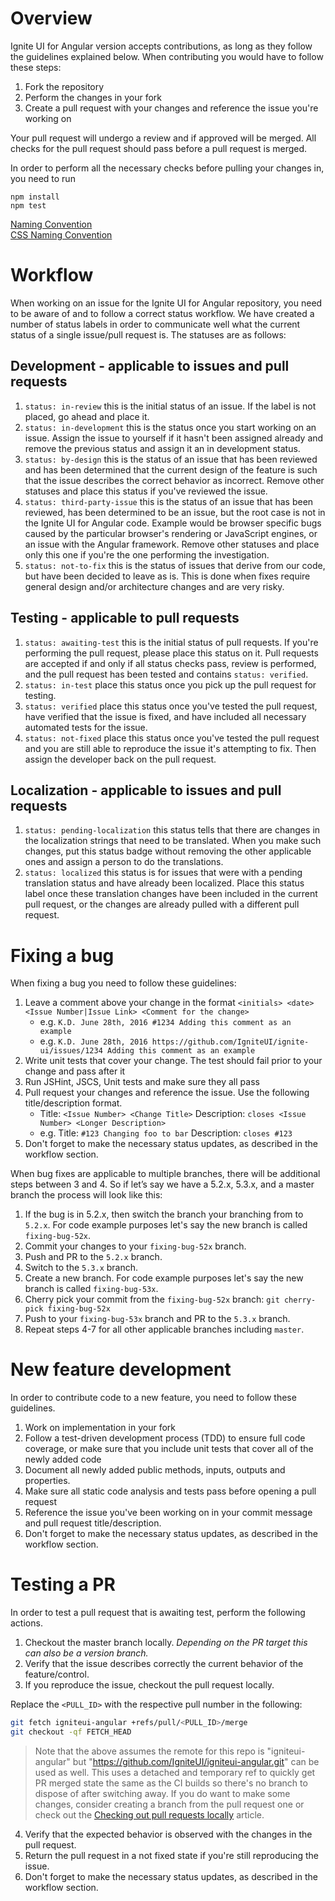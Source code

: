 # Overview  
Ignite UI for Angular version accepts contributions, as long as they follow the guidelines explained below. When contributing you would have to follow these steps:

1. Fork the repository
2. Perform the changes in your fork
3. Create a pull request with your changes and reference the issue you're working on

Your pull request will undergo a review and if approved will be merged. All checks for the pull request should pass before a pull request is merged.

In order to perform all the necessary checks before pulling your changes in, you need to run

    npm install
    npm test

[Naming Convention](https://github.com/IgniteUI/igniteui-angular/wiki/General-Naming-Guidelines-for-Ignite-UI-JS-Blocks)  
[CSS Naming Convention](https://github.com/IgniteUI/igniteui-angular/blob/master/css-naming-convention.md)  

# Workflow
When working on an issue for the Ignite UI for Angular repository, you need to be aware of and to follow a correct status workflow. We have created a number of status labels in order to communicate well what the current status of a single issue/pull request is. The statuses are as follows:

## Development - applicable to issues and pull requests
1. `status: in-review` this is the initial status of an issue. If the label is not placed, go ahead and place it.
2. `status: in-development` this is the status once you start working on an issue. Assign the issue to yourself if it hasn't been assigned already and remove the previous status and assign it an in development status.
3. `status: by-design` this is the status of an issue that has been reviewed and has been determined that the current design of the feature is such that the issue describes the correct behavior as incorrect. Remove other statuses and place this status if you've reviewed the issue.
4. `status: third-party-issue` this is the status of an issue that has been reviewed, has been determined to be an issue, but the root case is not in the Ignite UI for Angular code. Example would be browser specific bugs caused by the particular browser's rendering or JavaScript engines, or an issue with the Angular framework. Remove other statuses and place only this one if you're the one performing the investigation.
5. `status: not-to-fix` this is the status of issues that derive from our code, but have been decided to leave as is. This is done when fixes require general design and/or architecture changes and are very risky.

## Testing - applicable to pull requests
1. `status: awaiting-test` this is the initial status of pull requests. If you're performing the pull request, please place this status on it. Pull requests are accepted if and only if all status checks pass, review is performed, and the pull request has been tested and contains `status: verified`.
2. `status: in-test` place this status once you pick up the pull request for testing.
3. `status: verified` place this status once you've tested the pull request, have verified that the issue is fixed, and have included all necessary automated tests for the issue.
4. `status: not-fixed` place this status once you've tested the pull request and you are still able to reproduce the issue it's attempting to fix. Then assign the developer back on the pull request.

## Localization - applicable to issues and pull requests
1. `status: pending-localization` this status tells that there are changes in the localization strings that need to be translated. When you make such changes, put this status badge without removing the other applicable ones and assign a person to do the translations.
2. `status: localized` this status is for issues that were with a pending translation status and have already been localized. Place this status label once these translation changes have been included in the current pull request, or the changes are already pulled with a different pull request.

# Fixing a bug  
When fixing a bug you need to follow these guidelines:

1. Leave a comment above your change in the format `<initials> <date> <Issue Number|Issue Link> <Comment for the change>`
   * e.g. `K.D. June 28th, 2016 #1234 Adding this comment as an example`
   * e.g. `K.D. June 28th, 2016 https://github.com/IgniteUI/ignite-ui/issues/1234 Adding this comment as an example`
2. Write unit tests that cover your change. The test should fail prior to your change and pass after it
3. Run JSHint, JSCS, Unit tests and make sure they all pass
4. Pull request your changes and reference the issue. Use the following title/description format.
   * Title: `<Issue Number> <Change Title>` Description: `closes <Issue Number> <Longer Description>`
   * e.g. Title: `#123 Changing foo to bar` Description: `closes #123`
5. Don't forget to make the necessary status updates, as described in the workflow section.

When bug fixes are applicable to multiple branches, there will be additional steps between 3 and 4. So if let’s say we have a 5.2.x, 5.3.x, and a master branch the process will look like this:

1.	If the bug is in 5.2.x, then switch the branch your branching from to `5.2.x`. For code example purposes let's say the new branch is called `fixing-bug-52x`.
2.	Commit your changes to your `fixing-bug-52x` branch.
3.	Push and PR to the `5.2.x` branch.
4.	Switch to the `5.3.x` branch.
5.  Create a new branch.  For code example purposes let's say the new branch is called `fixing-bug-53x`.
6.  Cherry pick your commit from the `fixing-bug-52x` branch: `git cherry-pick fixing-bug-52x`
7.  Push to your `fixing-bug-53x` branch and PR to the `5.3.x` branch.
8.	Repeat steps 4-7 for all other applicable branches including `master`.

# New feature development
In order to contribute code to a new feature, you need to follow these guidelines.

1. Work on implementation in your fork
2. Follow a test-driven development process (TDD) to ensure full code coverage, or make sure that you include unit tests that cover all of the newly added code
3. Document all newly added public methods, inputs, outputs and properties.
4. Make sure all static code analysis and tests pass before opening a pull request
5. Reference the issue you've been working on in your commit message and pull request title/description.
6. Don't forget to make the necessary status updates, as described in the workflow section.

# Testing a PR
In order to test a pull request that is awaiting test, perform the following actions.

1. Checkout the master branch locally. *Depending on the PR target this can also be a version branch.*
2. Verify that the issue describes correctly the current behavior of the feature/control.
3. If you reproduce the issue, checkout the pull request locally.

  Replace the `<PULL_ID>` with the respective pull number in the following:
  ```bash
  git fetch igniteui-angular +refs/pull/<PULL_ID>/merge
  git checkout -qf FETCH_HEAD
  ```
  > Note that the above assumes the remote for this repo is "igniteui-angular" but "https://github.com/IgniteUI/igniteui-angular.git" can be used as well. This uses a detached and temporary ref to quickly get PR merged state the same as the CI builds so there's no branch to dispose of after switching away. If you do want to make some changes, consider creating a branch from the pull request one or check out the [Checking out pull requests locally](https://help.github.com/articles/checking-out-pull-requests-locally/) article.
4. Verify that the expected behavior is observed with the changes in the pull request.
5. Return the pull request in a not fixed state if you're still reproducing the issue.
6. Don't forget to make the necessary status updates, as described in the workflow section.

